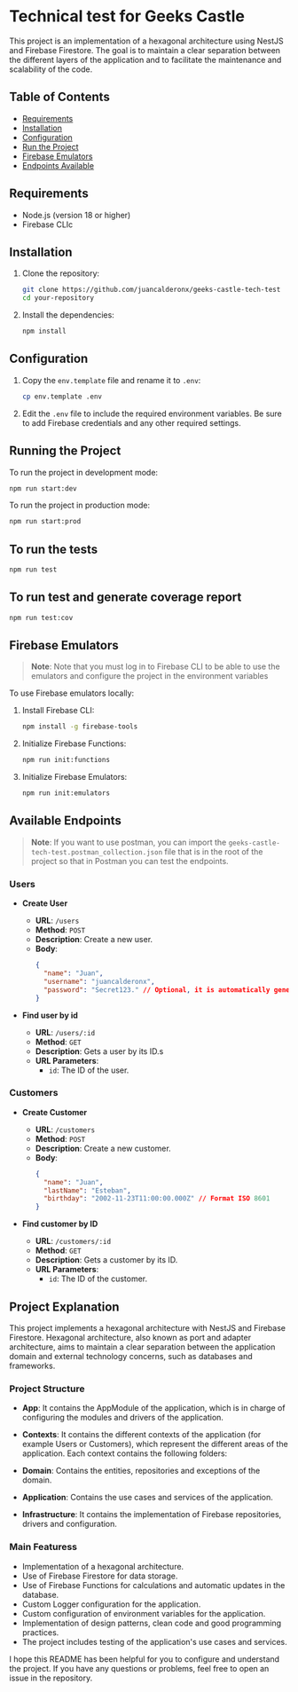 # Technical test for Geeks Castle

This project is an implementation of a hexagonal architecture using NestJS and Firebase Firestore. The goal is to maintain a clear separation between the different layers of the application and to facilitate the maintenance and scalability of the code.

## Table of Contents

- [Requirements](#requirements)
- [Installation](#installation)
- [Configuration](#configuration)
- [Run the Project](#run-the-project)
- [Firebase Emulators](#firebase-emulators)
- [Endpoints Available](#endpoints-available)

## Requirements

- Node.js (version 18 or higher)
- Firebase CLIc

## Installation

1. Clone the repository:

   ```sh
   git clone https://github.com/juancalderonx/geeks-castle-tech-test
   cd your-repository
   ```

2. Install the dependencies:
   ```sh
   npm install
   ```

## Configuration

1. Copy the `env.template` file and rename it to `.env`:

   ```sh
   cp env.template .env
   ```

2. Edit the `.env` file to include the required environment variables. Be sure to add Firebase credentials and any other required settings.

## Running the Project

To run the project in development mode:

```sh
npm run start:dev
```

To run the project in production mode:

```sh
npm run start:prod
```

## To run the tests

```sh
npm run test
```

## To run test and generate coverage report

```sh
npm run test:cov
```

## Firebase Emulators

> **Note**: Note that you must log in to Firebase CLI to be able to use the emulators and configure the project in the environment variables

To use Firebase emulators locally:

1. Install Firebase CLI:

   ```sh
   npm install -g firebase-tools
   ```

2. Initialize Firebase Functions:

   ```sh
   npm run init:functions
   ```

3. Initialize Firebase Emulators:
   ```sh
   npm run init:emulators
   ```

## Available Endpoints

> **Note**: If you want to use postman, you can import the `geeks-castle-tech-test.postman_collection.json` file that is in the root of the project so that in Postman you can test the endpoints.

### Users

- **Create User**

  - **URL**: `/users`
  - **Method**: `POST`
  - **Description**: Create a new user.
  - **Body**:
    ```json
    {
      "name": "Juan",
      "username": "juancalderonx",
      "password": "Secret123." // Optional, it is automatically generated if not provided.
    }
    ```

- **Find user by id**
  - **URL**: `/users/:id`
  - **Method**: `GET`
  - **Description**: Gets a user by its ID.s
  - **URL Parameters**:
    - `id`: The ID of the user.

### Customers

- **Create Customer**

  - **URL**: `/customers`
  - **Method**: `POST`
  - **Description**: Create a new customer.
  - **Body**:
    ```json
    {
      "name": "Juan",
      "lastName": "Esteban",
      "birthday": "2002-11-23T11:00:00.000Z" // Format ISO 8601
    }
    ```

- **Find customer by ID**
  - **URL**: `/customers/:id`
  - **Method**: `GET`
  - **Description**: Gets a customer by its ID.
  - **URL Parameters**:
    - `id`: The ID of the customer.

## Project Explanation

This project implements a hexagonal architecture with NestJS and Firebase Firestore. Hexagonal architecture, also known as port and adapter architecture, aims to maintain a clear separation between the application domain and external technology concerns, such as databases and frameworks.

### Project Structure

- **App**: It contains the AppModule of the application, which is in charge of configuring the modules and drivers of the application.

- **Contexts**: It contains the different contexts of the application (for example Users or Customers), which represent the different areas of the application. Each context contains the following folders:

- **Domain**: Contains the entities, repositories and exceptions of the domain.
- **Application**: Contains the use cases and services of the application.
- **Infrastructure**: It contains the implementation of Firebase repositories, drivers and configuration.

### Main Featuress

- Implementation of a hexagonal architecture.
- Use of Firebase Firestore for data storage.
- Use of Firebase Functions for calculations and automatic updates in the database.
- Custom Logger configuration for the application.
- Custom configuration of environment variables for the application.
- Implementation of design patterns, clean code and good programming practices.
- The project includes testing of the application's use cases and services.

I hope this README has been helpful for you to configure and understand the project. If you have any questions or problems, feel free to open an issue in the repository.

